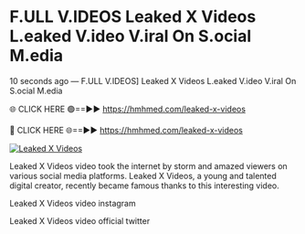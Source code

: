 # F.ULL V.IDEOS Leaked X Videos L.eaked V.ideo V.iral On S.ocial M.edia

10 seconds ago — F.ULL V.IDEOS] Leaked X Videos L.eaked V.ideo V.iral On S.ocial M.edia

🌐 CLICK HERE 🟢==►► https://hmhmed.com/leaked-x-videos

🔴 CLICK HERE 🌐==►► https://hmhmed.com/leaked-x-videos

[![Leaked X Videos](https://i.imgur.com/dJHk4Zq.gif)](https://hmhmed.com/leaked-x-videos)

Leaked X Videos video took the internet by storm and amazed viewers on various social media platforms. Leaked X Videos, a young and talented digital creator, recently became famous thanks to this interesting video.

Leaked X Videos video instagram

Leaked X Videos video official twitter